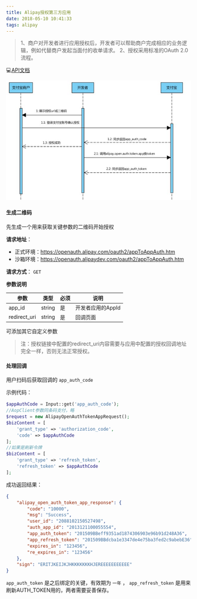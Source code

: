 ```yaml
---
title: Alipay授权第三方应用
date: 2018-05-10 10:41:33
tags: alipay
---
```

>1、商户对开发者进行应用授权后，开发者可以帮助商户完成相应的业务逻辑，例如代替商户发起当面付的收单请求。
2、授权采用标准的OAuth 2.0流程。

💻[API文档](https://docs.open.alipay.com/api_9/alipay.open.auth.token.app)

<!-- more -->

![第三方应用授权](
https://raw.githubusercontent.com/liluoao/simple/master/images/alipay.jpg)

#### 生成二维码
先生成一个用来获取关键参数的二维码开始授权

**请求地址**：
- 正式环境：https://openauth.alipay.com/oauth2/appToAppAuth.htm
- 沙箱环境：https://openauth.alipaydev.com/oauth2/appToAppAuth.htm

**请求方式**： `GET`

**参数说明**

|参数|类型|必须|说明|
|-|-|-|-|
|app_id|string|是|开发者应用的AppId|
|redirect_uri|string|是|回调页面|

可添加其它自定义参数

>注：授权链接中配置的redirect_uri内容需要与应用中配置的授权回调地址完全一样，否则无法正常授权。

#### 处理回调
用户扫码后获取回调的 `app_auth_code`

示例代码：
```php
$appAuthCode = Input::get('app_auth_code');
//AopClient参数同条码支付，略
$request = new AlipayOpenAuthTokenAppRequest();
$bizContent = [
    'grant_type' => 'authorization_code',
    'code' => $appAuthCode
];
//如果是刷新令牌
$bizContent = [
    'grant_type' => 'refresh_token',
    'refresh_token' => $appAuthCode
];
```

成功返回结果：
```json
{
    "alipay_open_auth_token_app_response": {
        "code": "10000",
        "msg": "Success",
        "user_id": "2088102150527498",
        "auth_app_id": "2013121100055554",
        "app_auth_token": "201509BBeff9351ad1874306903e96b91d248A36",
        "app_refresh_token": "201509BBdcba1e3347de4e75ba3fed2c9abebE36",
        "expires_in": "123456",
        "re_expires_in": "123456"
    },
    "sign": "ERITJKEIJKJHKKKKKKKHJEREEEEEEEEEEE"
}
```

`app_auth_token` 是之后绑定的关键，有效期为 `一年` ，
`app_refresh_token` 是用来刷新AUTH_TOKEN用的，两者需要妥善保存。